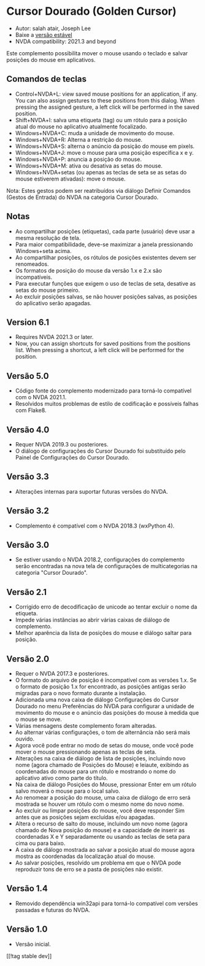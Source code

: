 # Cursor Dourado (Golden Cursor) #

* Autor: salah atair, Joseph Lee
* Baixe a [versão estável][1]
* NVDA compatibility: 2021.3 and beyond

Este complemento possibilita mover o mouse usando o teclado e salvar
posições do mouse em aplicativos.

## Comandos de teclas

* Control+NVDA+L: view saved mouse positions for an application, if any. You
  can also assign gestures to these positions from this dialog. When
  pressing the assigned gesture, a left click will be performed in the saved
  position.
* Shift+NVDA+l: salva uma etiqueta (tag) ou um rótulo para a posição atual
  do mouse no aplicativo atualmente focalizado.
* Windows+NVDA+C: muda a unidade de movimento do mouse.
* Windows+NVDA+R: Alterna a restrição do mouse.
* Windows+NVDA+S: alterna o anúncio da posição do mouse em pixels.
* Windows+NVDA+J: move o mouse para uma posição específica x e y.
* Windows+NVDA+P: anuncia a posição do mouse.
* Windows+NVDA+M: ativa ou desativa as setas do mouse.
* Windows+NVDA+setas (ou apenas as teclas de seta se as setas do mouse
  estiverem ativadas): move o mouse.

Nota: Estes gestos podem ser reatribuídos via diálogo Definir Comandos
(Gestos de Entrada) do NVDA na categoria Cursor Dourado.

## Notas

* Ao compartilhar posições (etiquetas), cada parte (usuário) deve usar a
  mesma resolução de tela.
* Para maior compatibilidade, deve-se maximizar a janela pressionando
  Windows+seta acima.
* Ao compartilhar posições, os rótulos de posições existentes devem ser
  renomeados.
* Os formatos de posição do mouse da versão 1.x e 2.x são incompatíveis.
* Para executar funções que exigem o uso de teclas de seta, desative as
  setas do mouse primeiro.
* Ao excluir posições salvas, se não houver posições salvas, as posições do
  aplicativo serão apagadas.

## Version 6.1

* Requires NVDA 2021.3 or later.
* Now, you can assign shortcuts for saved positions from the positions
  list. When pressing a shortcut, a left click will be performed for the
  position.

## Versão 5.0

* Código fonte do complemento modernizado para torná-lo compatível com o
  NVDA 2021.1.
* Resolvidos muitos problemas de estilo de codificação e possíveis falhas
  com Flake8.

## Versão 4.0

* Requer NVDA 2019.3 ou posteriores.
* O diálogo de configurações do Cursor Dourado foi substituído pelo Painel
  de Configurações do Cursor Dourado.

## Versão 3.3

* Alterações internas para suportar futuras versões do NVDA.

## Versão 3.2

* Complemento é compatível com o NVDA 2018.3 (wxPython 4).

## Versão 3.0

* Se estiver usando o NVDA 2018.2, configurações do complemento serão
  encontradas na nova tela de configurações de multicategorias na categoria
  "Cursor Dourado".

## Versão 2.1

* Corrigido erro de decodificação de unicode ao tentar excluir o nome da
  etiqueta.
* Impede várias instâncias ao abrir várias caixas de diálogo de complemento.
* Melhor aparência da lista de posições do mouse e diálogo saltar para
  posição.

## Versão 2.0

* Requer o NVDA 2017.3 e posteriores.
* O formato do arquivo de posição é incompatível com as versões 1.x. Se o
  formato de posição 1.x for encontrado, as posições antigas serão migradas
  para o novo formato durante a instalação.
* Adicionada uma nova caixa de diálogo Configurações do Cursor Dourado no
  menu Preferências do NVDA para configurar a unidade de movimento do mouse
  e o anúncio das posições do mouse à medida que o mouse se move.
* Várias mensagens deste complemento foram alteradas.
* Ao alternar várias configurações, o tom de alternância não será mais
  ouvido.
* Agora você pode entrar no modo de setas do mouse, onde você pode mover o
  mouse pressionando apenas as teclas de seta.
* Alterações na caixa de diálogo de lista de posições, incluindo novo nome
  (agora chamado de Posições do Mouse) e leiaute, exibindo as coordenadas do
  mouse para um rótulo e mostrando o nome do aplicativo ativo como parte do
  título.
* Na caixa de diálogo Posições do Mouse, pressionar Enter em um rótulo salvo
  moverá o mouse para o local salvo.
* Ao renomear a posição do mouse, uma caixa de diálogo de erro será mostrada
  se houver um rótulo com o mesmo nome do novo nome.
* Ao excluir ou limpar posições do mouse, você deve responder Sim antes que
  as posições sejam excluídas e/ou apagadas.
* Altera o recurso de salto do mouse, incluindo um novo nome (agora chamado
  de Nova posição do mouse) e a capacidade de inserir as coordenadas X e Y
  separadamente ou usando as teclas de seta para cima ou para baixo.
* A caixa de diálogo mostrada ao salvar a posição atual do mouse agora
  mostra as coordenadas da localização atual do mouse.
* Ao salvar posições, resolvido um problema em que o NVDA pode reproduzir
  tons de erro se a pasta de posições não existir.

## Versão 1.4

* Removido dependência win32api para torná-lo compatível com versões
  passadas e futuras do NVDA.

## Versão 1.0

* Versão inicial.

[[!tag stable dev]]

[1]: https://addons.nvda-project.org/files/get.php?file=gc

[2]: https://addons.nvda-project.org/files/get.php?file=gc-dev
